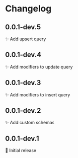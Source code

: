 # Changelog

## 0.0.1-dev.5
✨ Add upsert query

## 0.0.1-dev.4
✨ Add modifiers to update query

## 0.0.1-dev.3
✨ Add modifiers to insert query

## 0.0.1-dev.2
✨ Add custom schemas

## 0.0.1-dev.1
🎉 Initial release